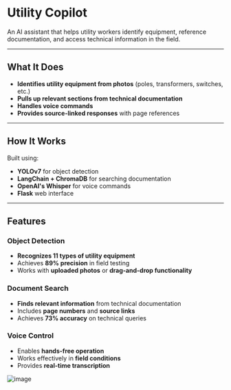 # Utility Copilot

An AI assistant that helps utility workers identify equipment, reference documentation, and access technical information in the field.

---

## What It Does

- **Identifies utility equipment from photos** (poles, transformers, switches, etc.)
- **Pulls up relevant sections from technical documentation**
- **Handles voice commands**
- **Provides source-linked responses** with page references

---

## How It Works

Built using:
- **YOLOv7** for object detection
- **LangChain + ChromaDB** for searching documentation
- **OpenAI's Whisper** for voice commands
- **Flask** web interface

---
## Features

### Object Detection
- **Recognizes 11 types of utility equipment**
- Achieves **89% precision** in field testing
- Works with **uploaded photos** or **drag-and-drop functionality**

### Document Search
- **Finds relevant information** from technical documentation
- Includes **page numbers** and **source links**
- Achieves **73% accuracy** on technical queries

### Voice Control
- Enables **hands-free operation**
- Works effectively in **field conditions**
- Provides **real-time transcription**

![image](https://github.com/user-attachments/assets/182fd8fd-671e-4ba2-ac88-9c4f79a703c6)
